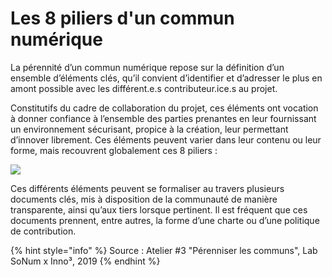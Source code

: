 # Les 8 piliers d'un commun numérique

La pérennité d’un commun numérique repose sur la définition d’un ensemble d’éléments clés, qu’il convient d’identifier et d’adresser le plus en amont possible avec les différent.e.s contributeur.ice.s au projet.

Constitutifs du cadre de collaboration du projet, ces éléments ont vocation à donner confiance à l’ensemble des parties prenantes en leur fournissant un environnement sécurisant, propice à la création, leur permettant d’innover librement. Ces éléments peuvent varier dans leur contenu ou leur forme, mais recouvrent globalement ces 8 piliers :

![](../../.gitbook/assets/piliers-de-la-perennite-dun-commun.jpg)

Ces différents éléments peuvent se formaliser au travers plusieurs documents clés, mis à disposition de la communauté de manière transparente, ainsi qu’aux tiers lorsque pertinent. Il est fréquent que ces documents prennent, entre autres, la forme d’une charte ou d’une politique de contribution.

{% hint style="info" %}
Source : Atelier \#3 "Pérenniser les communs", Lab SoNum x Inno³, 2019
{% endhint %}

